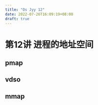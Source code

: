 ```yaml
---
title: "Os Jyy 12"
date: 2022-07-26T16:09:19+08:00
draft: true
---
```


# 第12讲 进程的地址空间



## pmap



## vdso



## mmap


